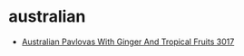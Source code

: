 # australian

 * [Australian Pavlovas With Ginger And Tropical Fruits 3017](../../index/a/australian-pavlovas-with-ginger-and-tropical-fruits-3017.json)
